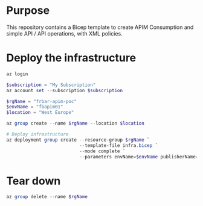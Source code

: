 # Purpose

This repository contains a Bicep template to create APIM Consumption and simple API / API operations, with XML policies.

# Deploy the infrastructure

```powershell
az login

$subscription = "My Subscription"
az account set --subscription $subscription

$rgName = "frbar-apim-poc"
$envName = "fbapim01"
$location = "West Europe"

az group create --name $rgName --location $location

# Deploy infrastructure
az deployment group create --resource-group $rgName `
                           --template-file infra.bicep `
                           --mode complete `
                           --parameters envName=$envName publisherName=$envName publisherEmail="admin@example.com"

```

# Tear down

```powershell
az group delete --name $rgName
```